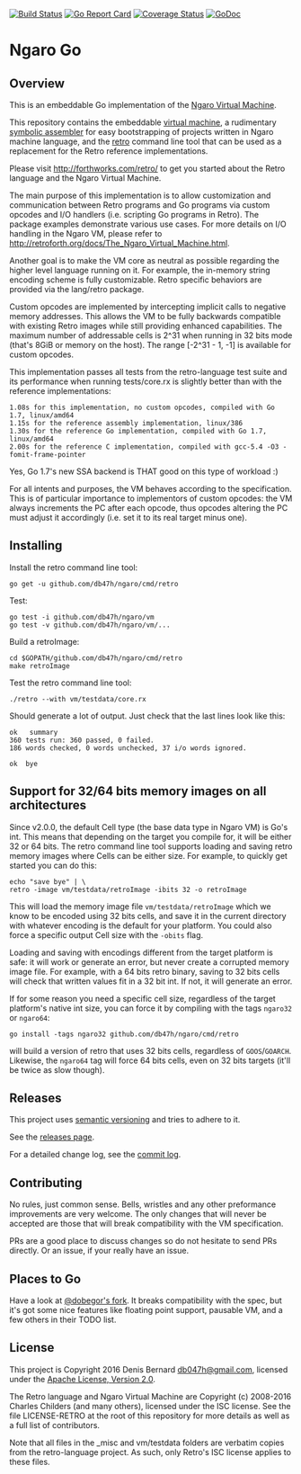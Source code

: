 [![Build Status](https://travis-ci.org/db47h/ngaro.svg?branch=master)](https://travis-ci.org/db47h/ngaro)
[![Go Report Card](https://goreportcard.com/badge/github.com/db47h/ngaro)](https://goreportcard.com/report/github.com/db47h/ngaro)
[![Coverage Status](https://coveralls.io/repos/github/db47h/ngaro/badge.svg)](https://coveralls.io/github/db47h/ngaro)
[![GoDoc](https://godoc.org/github.com/db47h/ngaro/vm?status.svg)](https://godoc.org/github.com/db47h/ngaro/vm)

# Ngaro Go

## <a name="pkg-overview">Overview</a>
This is an embeddable Go implementation of the [Ngaro Virtual Machine](http://retroforth.org/docs/The_Ngaro_Virtual_Machine.html).

This repository contains the embeddable [virtual
machine](https://godoc.org/github.com/db47h/ngaro/vm), a rudimentary
[symbolic assembler](https://godoc.org/github.com/db47h/ngaro/asm)
for easy bootstrapping of projects written in Ngaro machine language, and the
[retro](https://godoc.org/github.com/db47h/ngaro/cmd/retro) command
line tool that can be used as a replacement for the Retro reference
implementations.

Please visit http://forthworks.com/retro/ to get you started about the Retro
language and the Ngaro Virtual Machine.

The main purpose of this implementation is to allow customization and
communication between Retro programs and Go programs via custom opcodes and
I/O handlers (i.e. scripting Go programs in Retro). The package examples
demonstrate various use cases. For more details on I/O handling in the Ngaro
VM, please refer to http://retroforth.org/docs/The_Ngaro_Virtual_Machine.html.

Another goal is to make the VM core as neutral as possible regarding the higher
level language running on it. For example, the in-memory string encoding scheme
is fully customizable. Retro specific behaviors are provided via the lang/retro
package.

Custom opcodes are implemented by intercepting implicit calls to negative memory
addresses. This allows the VM to be fully backwards compatible with existing
Retro images while still providing enhanced capabilities. The maximum number of
addressable cells is 2^31 when running in 32 bits mode (that's 8GiB or memory on
the host). The range [-2^31 - 1, -1] is available for custom opcodes.

This implementation passes all tests from the retro-language test suite and
its performance when running tests/core.rx is slightly better than with the
reference implementations:

	1.08s for this implementation, no custom opcodes, compiled with Go 1.7, linux/amd64
	1.15s for the reference assembly implementation, linux/386
	1.30s for the reference Go implementation, compiled with Go 1.7, linux/amd64
	2.00s for the reference C implementation, compiled with gcc-5.4 -O3 -fomit-frame-pointer

Yes, Go 1.7's new SSA backend is THAT good on this type of workload :)

For all intents and purposes, the VM behaves according to the specification.
This is of particular importance to implementors of custom opcodes: the VM
always increments the PC after each opcode, thus opcodes altering the PC must
adjust it accordingly (i.e. set it to its real target minus one).

## Installing

Install the retro command line tool:

	go get -u github.com/db47h/ngaro/cmd/retro

Test:

	go test -i github.com/db47h/ngaro/vm
	go test -v github.com/db47h/ngaro/vm/...

Build a retroImage:

	cd $GOPATH/github.com/db47h/ngaro/cmd/retro
	make retroImage

Test the retro command line tool:

	./retro --with vm/testdata/core.rx

Should generate a lot of output. Just check that the last lines look like this:

	ok   summary
	360 tests run: 360 passed, 0 failed.
	186 words checked, 0 words unchecked, 37 i/o words ignored.

	ok  bye

## Support for 32/64 bits memory images on all architectures

Since v2.0.0, the default Cell type (the base data type in Ngaro VM) is Go's
int. This means that depending on the target you compile for, it will be either
32 or 64 bits. The retro command line tool supports loading and saving retro
memory images where Cells can be either size. For example, to quickly get
started you can do this:

	echo "save bye" | \
	retro -image vm/testdata/retroImage -ibits 32 -o retroImage

This will load the memory image file `vm/testdata/retroImage` which we know to
be encoded using 32 bits cells, and save it in the current directory with
whatever encoding is the default for your platform. You could also force a
specific output Cell size with the `-obits` flag.

Loading and saving with encodings different from the target platform is safe:
it will work or generate an error, but never create a corrupted memory
image file. For example, with a 64 bits retro binary, saving to 32 bits cells
will check that written values fit in a 32 bit int. If not, it will generate an
error.

If for some reason you need a specific cell size, regardless of the target
platform's native int size, you can force it by compiling with the tags
`ngaro32` or `ngaro64`:

	go install -tags ngaro32 github.com/db47h/ngaro/cmd/retro

will build a version of retro that uses 32 bits cells, regardless of
`GOOS`/`GOARCH`. Likewise, the `ngaro64` tag will force 64 bits cells, even on
32 bits targets (it'll be twice as slow though).

## Releases

This project uses [semantic
versioning](http://dave.cheney.net/2016/06/24/gophers-please-tag-your-releases)
and tries to adhere to it.

See the [releases page](https://github.com/db47h/ngaro/releases).

For a detailed change log, see the [commit log](https://github.com/db47h/ngaro/commits/master).

## Contributing

No rules, just common sense. Bells, wristles and any other preformance improvements are very
welcome. The only changes that will never be accepted are those that will break compatibility
with the VM specification.

PRs are a good place to discuss changes so do not hesitate to send PRs directly. Or an issue, if your really have an issue.

## Places to Go

Have a look at [@dobegor's fork](https://github.com/dobegor/ngaro). It breaks compatibility with the spec, but
it's got some nice features like floating point support, pausable VM, and a few others in their TODO list.

## License

This project is Copyright 2016 Denis Bernard <db047h@gmail.com>, licensed under
the [Apache License, Version 2.0](http://www.apache.org/licenses/LICENSE-2.0).

The Retro language and Ngaro Virtual Machine are Copyright (c) 2008-2016 Charles
Childers (and many others), licensed under the ISC license. See the file
LICENSE-RETRO at the root of this repository for more details as well as a full
list of contributors.

Note that all files in the \_misc and vm/testdata folders are verbatim copies
from the retro-language project. As such, only Retro's ISC license applies to
these files.
